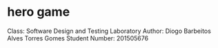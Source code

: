 # hero game

Class: Software Design and Testing Laboratory
Author: Diogo Barbeitos Alves Torres Gomes
Student Number: 201505676

